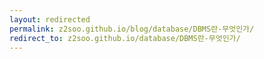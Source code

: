 ```yaml
---
layout: redirected
permalink: z2soo.github.io/blog/database/DBMS란-무엇인가/
redirect_to: z2soo.github.io/database/DBMS란-무엇인가/
---
```

